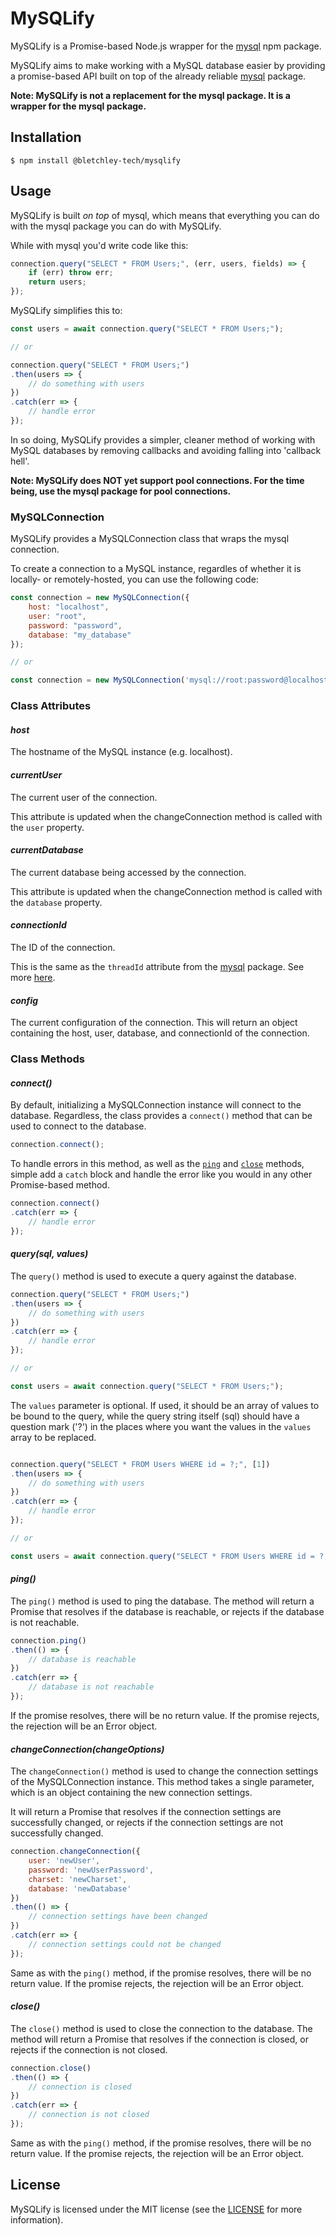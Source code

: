 # **MySQLify**

MySQLify is a Promise-based Node.js wrapper for the [mysql](https://www.npmjs.com/package/mysql) npm package.

MySQLify aims to make working with a MySQL database easier by providing a promise-based API built on top of the already reliable [mysql](https://www.npmjs.com/package/mysql) package.

**Note: MySQLify is not a replacement for the mysql package. It is a wrapper for the mysql package.**

## **Installation**

```shell
$ npm install @bletchley-tech/mysqlify
```

## **Usage**

MySQLify is built *on top* of mysql, which means that everything you can do with the mysql package you can do with MySQLify.

While with mysql you'd write code like this:

```javascript
connection.query("SELECT * FROM Users;", (err, users, fields) => {
    if (err) throw err;
    return users;
});
```

MySQLify simplifies this to:

```javascript
const users = await connection.query("SELECT * FROM Users;");

// or

connection.query("SELECT * FROM Users;")
.then(users => {
    // do something with users
})
.catch(err => {
    // handle error
});
```

In so doing, MySQLify provides a simpler, cleaner method of working with MySQL databases by removing callbacks and avoiding falling into 'callback hell'.

**Note: MySQLify does NOT yet support pool connections. For the time being, use the mysql package for pool connections.**

### **MySQLConnection**

MySQLify provides a MySQLConnection class that wraps the mysql connection.

To create a connection to a MySQL instance, regardles of whether it is locally- or remotely-hosted, you can use the following code:

```javascript
const connection = new MySQLConnection({
    host: "localhost",
    user: "root",
    password: "password",
    database: "my_database"
});

// or

const connection = new MySQLConnection('mysql://root:password@localhost/my_database');
```

### **Class Attributes**

#### *host*

The hostname of the MySQL instance (e.g. localhost).

#### *currentUser*

The current user of the connection.

This attribute is updated when the changeConnection method is called with the `user` property.

#### *currentDatabase*

The current database being accessed by the connection.

This attribute is updated when the changeConnection method is called with the `database` property.

#### *connectionId*

The ID of the connection.

This is the same as the `threadId` attribute from the [mysql](https://www.npmjs.com/package/mysql) package. See more [here](https://www.npmjs.com/package/mysql#getting-the-connection-id).

#### *config*

The current configuration of the connection. This will return an object containing the host, user, database, and connectionId of the connection.

### **Class Methods**

#### *connect()*

By default, initializing a MySQLConnection instance will connect to the database. Regardless, the class provides a `connect()` method that can be used to connect to the database.

```javascript
connection.connect();
```

To handle errors in this method, as well as the [`ping`](#ping) and [`close`](#close) methods, simple add a `catch` block and handle the error like you would in any other Promise-based method.

```javascript
connection.connect()
.catch(err => {
    // handle error
});
```

#### *query(sql, values)*

The `query()` method is used to execute a query against the database.

```javascript
connection.query("SELECT * FROM Users;")
.then(users => {
    // do something with users
})
.catch(err => {
    // handle error
});

// or

const users = await connection.query("SELECT * FROM Users;");
```

The `values` parameter is optional. If used, it should be an array of values to be bound to the query, while the query string itself (sql) should have a question mark ('?') in the places where you want the values in the `values` array to be replaced.

```javascript

connection.query("SELECT * FROM Users WHERE id = ?;", [1])
.then(users => {
    // do something with users
})
.catch(err => {
    // handle error
});

// or

const users = await connection.query("SELECT * FROM Users WHERE id = ?;", [1]);
```

#### *ping()*

The `ping()` method is used to ping the database. The method will return a Promise that resolves if the database is reachable, or rejects if the database is not reachable.

```javascript
connection.ping()
.then(() => {
    // database is reachable
})
.catch(err => {
    // database is not reachable
});
```

If the promise resolves, there will be no return value. If the promise rejects, the rejection will be an Error object.

#### *changeConnection(changeOptions)*

The `changeConnection()` method is used to change the connection settings of the MySQLConnection instance. This method takes a single parameter, which is an object containing the new connection settings. 

It will return a Promise that resolves if the connection settings are successfully changed, or rejects if the connection settings are not successfully changed.

```javascript
connection.changeConnection({
	user: 'newUser',
	password: 'newUserPassword',
	charset: 'newCharset',
	database: 'newDatabase'
})
.then(() => {
	// connection settings have been changed
})
.catch(err => {
	// connection settings could not be changed
});
```

Same as with the `ping()` method, if the promise resolves, there will be no return value. If the promise rejects, the rejection will be an Error object.

#### *close()*

The `close()` method is used to close the connection to the database. The method will return a Promise that resolves if the connection is closed, or rejects if the connection is not closed.

```javascript
connection.close()
.then(() => {
    // connection is closed
})
.catch(err => {
    // connection is not closed
});
```

Same as with the `ping()` method, if the promise resolves, there will be no return value. If the promise rejects, the rejection will be an Error object.

## **License**

MySQLify is licensed under the MIT license (see the [LICENSE](LICENSE) for more information).